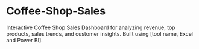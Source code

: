 # Coffee-Shop-Sales
Interactive Coffee Shop Sales Dashboard for analyzing revenue, top products, sales trends, and customer insights. Built using [tool name, Excel and Power BI].
